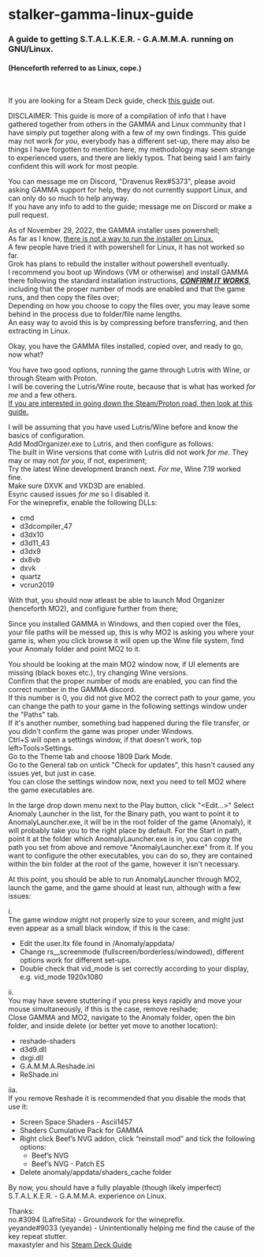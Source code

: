 # stalker-gamma-linux-guide
<h3>A guide to getting S.T.A.L.K.E.R. - G.A.M.M.A. running on GNU/Linux.</h3>  
<h4>(Henceforth referred to as Linux, cope.)</h4>
<br>

If you are looking for a Steam Deck guide, check [this guide](https://github.com/maxastyler/S.T.A.L.K.E.R.-Gamma-Steam-Deck-Install-Guide/) out.  

DISCLAIMER:
This guide is more of a compilation of info that I have gathered together from others in the GAMMA and Linux community that I have simply put together along with a few of my own findings. This guide may not work *for you*, everybody has a different set-up, there may also be things I have forgotten to mention here, my methodology may seem strange to experienced users, and there are liekly typos. That being said I am fairly confident this will work for most people.

You can message me on Discord, "Dravenus Rex#5373", please avoid asking GAMMA support for help, they do not currently support Linux, and can only do so much to help anyway.  
If you have any info to add to the guide; message me on Discord or make a pull request.

As of November 29, 2022, the GAMMA installer uses powershell;  
As far as I know, <ins>there is not a way to run the installer on Linux.</ins>  
A few people have tried it with powershell for Linux, it has not worked so far.  
Grok has plans to rebuild the installer without powershell eventually.  
I recommend you boot up Windows (VM or otherwise) and install GAMMA there following the standard installation instructions, <ins>***CONFIRM IT WORKS***</ins>, including that the proper number of mods are enabled and that the game runs, and then copy the files over;  
Depending on how you choose to copy the files over, you may leave some behind in the process due to folder/file name lengths.  
An easy way to avoid this is by compressing before transferring, and then extracting in Linux.

Okay, you have the GAMMA files installed, copied over, and ready to go, now what?

You have two good options, running the game through Lutris with Wine, or through Steam with Proton.  
I will be covering the Lutris/Wine route, because that is what has worked *for me* and a few others.  
<ins>If you are interested in going down the Steam/Proton road, then look at [this guide](https://github.com/maxastyler/S.T.A.L.K.E.R.-Gamma-Steam-Deck-Install-Guide/).</ins>

I will be assuming that you have used Lutris/Wine before and know the basics of configuration.  
Add ModOrganizer.exe to Lutris, and then configure as follows:  
The built in Wine versions that come with Lutris did not work *for me*. They may or may not *for you*, if not, experiment;  
Try the latest Wine development branch next. *For me*, Wine 7.19 worked fine.  
Make sure DXVK and VKD3D are enabled.  
Esync caused issues *for me* so I disabled it.  
For the wineprefix, enable the following DLLs:  
- cmd
- d3dcompiler_47
- d3dx10
- d3d11_43
- d3dx9
- dx8vb
- dxvk
- quartz
- vcrun2019

With that, you should now atleast be able to launch Mod Organizer (henceforth MO2), and configure further from there;

Since you installed GAMMA in Windows, and then copied over the files, your file paths will be messed up, this is why MO2 is asking you where your game is, when you click browse it will open up the Wine file system, find your Anomaly folder and point MO2 to it.

You should be looking at the main MO2 window now, if UI elements are missing (black boxes etc.), try changing Wine versions.  
Confirm that the proper number of mods are enabled, you can find the correct number in the GAMMA discord.  
If this number is 0, you did not give MO2 the correct path to your game, you can change the path to your game in the following settings window under the "Paths" tab.  
If it's another number, something bad happened during the file transfer, or you didn't confirm the game was proper under Windows.  
Ctrl+S will open a settings window, if that doesn't work, top left>Tools>Settings.  
Go to the Theme tab and choose 1809 Dark Mode.  
Go to the General tab on untick "Check for updates", this hasn't caused any issues yet, but just in case.  
You can close the settings window now, next you need to tell MO2 where the game executables are.  

In the large drop down menu next to the Play button, click "<Edit...>"
Select Anomaly Launcher in the list, for the Binary path, you want to point it to AnomalyLauncher.exe, it will be in the root folder of the game (Anomaly), it will probably take you to the right place by default.
For the Start in path, point it at the folder which AnomalyLauncher.exe is in, you can copy the path you set from above and remove "AnomalyLauncher.exe" from it.
If you want to configure the other executables, you can do so, they are contained within the bin folder at the root of the game, however it isn't necessary.

At this point, you should be able to run AnomalyLauncher through MO2, launch the game, and the game should at least run, although with a few issues:

i.  
The game window might not properly size to your screen, and might just even appear as a small black window, if this is the case:
- Edit the user.ltx file found in /Anomaly/appdata/
- Change rs__screenmode (fullscreen/borderless/windowed), different options work for different set-ups.
- Double check that vid_mode is set correctly according to your display, e.g. vid_mode 1920x1080

ii.  
You may have severe stuttering if you press keys rapidly and move your mouse simultaneously, if this is the case, remove reshade;  
Close GAMMA and MO2, navigate to the Anomaly folder, open the bin folder, and inside delete (or better yet move to another location):
- reshade-shaders
- d3d9.dll
- dxgi.dll
- G.A.M.M.A.Reshade.ini
- ReShade.ini

iia.  
If you remove Reshade it is recommended that you disable the mods that use it:
* Screen Space Shaders - Ascii1457
* Shaders Cumulative Pack for GAMMA
* Right click Beef’s NVG addon, click “reinstall mod” and tick the following options:
  * Beef’s NVG
  * Beef’s NVG - Patch ES
* Delete anomaly/appdata/shaders_cache folder

By now, you should have a fully playable (though likely imperfect) S.T.A.L.K.E.R. - G.A.M.M.A. experience on Linux.


Thanks:  
no.#3094 (LafreSita) - Groundwork for the wineprefix.  
yeyande#9033 (yeyande) - Unintentionally helping me find the cause of the key repeat stutter.  
maxastyler and his [Steam Deck Guide](https://github.com/maxastyler/S.T.A.L.K.E.R.-Gamma-Steam-Deck-Install-Guide/)




